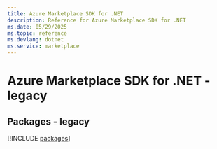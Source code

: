```yaml
---
title: Azure Marketplace SDK for .NET
description: Reference for Azure Marketplace SDK for .NET
ms.date: 05/29/2025
ms.topic: reference
ms.devlang: dotnet
ms.service: marketplace
---
```

# Azure Marketplace SDK for .NET - legacy
## Packages - legacy
[!INCLUDE [packages](marketplace-index.md)]